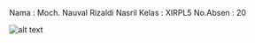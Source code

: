 Nama : Moch. Nauval Rizaldi Nasril
Kelas : XIRPL5
No.Absen : 20

![alt text](https://github.com/resasuares9/Android_Project1/blob/master/1.jpeg)
